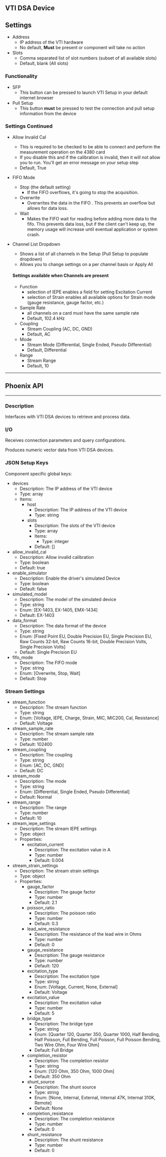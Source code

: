 ## VTI DSA Device
## Settings

- Address
  - IP address of the VTI hardware
  - No default, **Must** be present or component will take no action
- Slots
  - Comma separated list of slot numbers (subset of all available slots)
  - Default, blank (All slots)

### Functionality

- SFP
  - This button can be pressed to launch VTI Setup in your default internet browser
- Pull Setup
  - This button **must** be pressed to test the connection and pull setup information from the device

### Settings Continued

- Allow Invalid Cal
  - This is required to be checked to be able to connect and perform the measurement operation on the 4380 card
  - If you disable this and if the calibration is invalid, then it will not allow you to run. You'll get an error message on your setup step
  - Default, True
- FIFO Mode
  - Stop (the default setting)
    - If the FIFO overflows, it's going to stop the acquisition.
  - Overwrite
    - Overwrites the data in the FIFO . This prevents an overflow but allows for data loss.
  - Wait
    - Makes the FIFO wait for reading before adding more data to the fifo. This prevents data loss, but if the client can't keep up, the memory usage will increase until eventual application or system crash.
-   Channel List Dropdown

    - Shows a list of all channels in the Setup (Pull Setup to populate dropdown)
    - Allows you to change settings on a per channel basis or Apply All

    #### Settings available when Channels are present

    - Function
      - selection of IEPE enables a field for setting Excitation Current
      - selection of Strain enables all available options for Strain mode (gauge resistance, gauge factor, etc.)
    - Sample Rate
      - all channels on a card must have the same sample rate
      - Default, 102.4 kHz
    - Coupling
      - Stream Coupling (AC, DC, GND)
      - Default, AC
    - Mode
      - Stream Mode (Differential, Single Ended, Pseudo Differential)
      - Default, Differential
    - Range
      - Stream Range
      - Default, 10

___
## Phoenix API
___

### Description

Interfaces with VTI DSA devices to retrieve and process data.

### I/O

Receives connection parameters and query configurations.

Produces numeric vector data from VTI DSA devices.

### JSON Setup Keys

Component specific global keys:

- devices
  - Description: The IP address of the VTI device
  - Type: array
  - Items:
    - host
      - Description: The IP address of the VTI device
      - Type: string
    - slots
      - Description: The slots of the VTI device
      - Type: array
      - Items:
        - Type: integer
      - Default: \[]
- allow\_invalid\_cal
  - Description: Allow invalid calibration
  - Type: boolean
  - Default: true
- enable\_simulator
  - Description: Enable the driver's simulated Device
  - Type: boolean
  - Default: false
- simulated\_model
  - Description: The model of the simulated device
  - Type: string
  - Enum: \[EX-1403, EX-1405, EMX-1434]
  - Default: EX-1403
- data\_format
  - Description: The data format of the device
  - Type: string
  - Enum: \[Fixed Point EU, Double Precision EU, Single Precision EU, Raw Counts 32-bit, Raw Counts 16-bit, Double Precision Volts, Single Precision Volts]
  - Default: Single Precision EU
- fifo\_mode
  - Description: The FIFO mode
  - Type: string
  - Enum: \[Overwrite, Stop, Wait]
  - Default: Stop

### Stream Settings

- stream\_function
  - Description: The stream function
  - Type: string
  - Enum: \[Voltage, IEPE, Charge, Strain, MIC, MIC200, Cal, Resistance]
  - Default: Voltage
- stream\_sample\_rate
  - Description: The stream sample rate
  - Type: number
  - Default: 102400
- stream\_coupling
  - Description: The coupling
  - Type: string
  - Enum: \[AC, DC, GND]
  - Default: DC
- stream\_mode
  - Description: The mode
  - Type: string
  - Enum: \[Differential, Single Ended, Pseudo Differential]
  - Default: Normal
- stream\_range
  - Description: The range
  - Type: number
  - Default: 10
- stream\_iepe\_settings
  - Description: The stream IEPE settings
  - Type: object
  - Properties:
    - excitation\_current
      - Description: The excitation value in A
      - Type: number
      - Default: 0.004
- stream\_strain\_settings
  - Description: The stream strain settings
  - Type: object
  - Properties:
    - gauge\_factor
      - Description: The gauge factor
      - Type: number
      - Default: 2.1
    - poisson\_ratio
      - Description: The poisson ratio
      - Type: number
      - Default: 0.3
    - lead\_wire\_resistance
      - Description: The resistance of the lead wire in Ohms
      - Type: number
      - Default: 0
    - gauge\_resistance
      - Description: The gauge resistance
      - Type: number
      - Default: 120
    - excitation\_type
      - Description: The excitation type
      - Type: string
      - Enum: \[Voltage, Current, None, External]
      - Default: Voltage
    - excitation\_value
      - Description: The excitation value
      - Type: number
      - Default: 5
    - bridge\_type
      - Description: The bridge type
      - Type: string
      - Enum: \[Quarter 120, Quarter 350, Quarter 1000, Half Bending, Half Poisson, Full Bending, Full Poisson, Full Poisson Bending, Two Wire Ohm, Four Wire Ohm]
      - Default: Full Bridge
    - completion\_resistor
      - Description: The completion resistor
      - Type: string
      - Enum: \[120 Ohm, 350 Ohm, 1000 Ohm]
      - Default: 350 Ohm
    - shunt\_source
      - Description: The shunt source
      - Type: string
      - Enum: \[None, Internal, External, Internal 47K, Internal 310K, Remote]
      - Default: None
    - completion\_resistance
      - Description: The completion resistance
      - Type: number
      - Default: 0
    - shunt\_resistance
      - Description: The shunt resistance
      - Type: number
      - Default: 0
